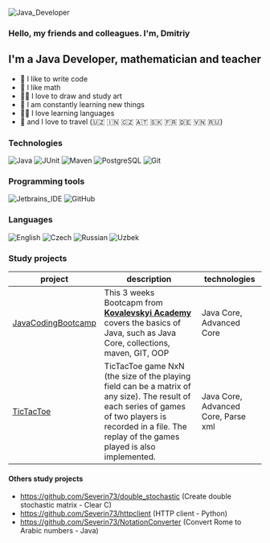 ![Java_Developer](https://img.shields.io/badge/-Java_Developer-2F0601?style=for-the-badge&logo=Java_Developer&logoColor=efd81d)
### Hello, my friends and colleagues. I'm, Dmitriy

## I'm a Java Developer, mathematician and teacher
- 💪 I like to write code
- 🔢 I like math
- 👨‍🎨 I love to draw and study art
- 🥅 I am constantly learning new things
- 👨‍🏫 I love learning languages 
- 🚝 and I love to travel (🇺🇿 🇮🇳 🇨🇿 🇦🇹 🇸🇰 🇫🇷 🇩🇪 🇻🇳 🇷🇺)

### Technologies
![Java](https://img.shields.io/badge/-Java-545775?style=for-the-badge&logo=Jav1a&logoColor=efd81d) 
![JUnit](https://img.shields.io/badge/-JUnit-3b444b?style=for-the-badge&logo=JUni1t&logoColor=efd81d) 
![Maven](https://img.shields.io/badge/-Maven-545775?style=for-the-badge&logo=Mav1en&logoColor=efd81d) 
![PostgreSQL](https://img.shields.io/badge/-PostgreSQL-3b444b?style=for-the-badge&logo=Postg1reSQL&logoColor=efd81d)
![Git](https://img.shields.io/badge/-Git-3b444b?style=for-the-badge&logo=Gi1t&logoColor=efd81d)  

### Programming tools
![Jetbrains_IDE](https://img.shields.io/badge/-Jetbrains_IDE-116062?style=for-the-badge&logo=Jetbrains1IDE&logoColor=efd81d)
![GitHub](https://img.shields.io/badge/-GitHub-3b444b?style=for-the-badge&logo=Git1Hub&logoColor=efd81d)

### Languages
![English](https://img.shields.io/badge/English-intermediate-blue)
![Czech](https://img.shields.io/badge/Czech-intermediate-blue)
![Russian](https://img.shields.io/badge/Russian-native-blue)
![Uzbek](https://img.shields.io/badge/Uzbek-elementary-blue)


### Study projects

|project                                                           | description                                                             | technologies                                                                                      |
|--------------------------------------------------|-------------------------------------------------------------------------|---------------------------------------------------------------------------------------------------|
|[JavaCodingBootcamp](https://github.com/Severin73/JavaCodingBootcamp)| This 3 weeks Bootcapm from **[Kovalevskyi Academy](https://kovalevskyi.academy)** covers the basics of Java, such as Java Core, collections, maven, GIT, OOP|Java Core, Advanced Core|
|[TicTacToe](https://github.com/Severin73/TicTacToe)|TicTacToe game NxN (the size of the playing field can be a matrix of any size). The result of each series of games of two players is recorded in a file. The replay of the games played is also implemented.|Java Core, Advanced Core, Parse xml|




#### Others study projects

- https://github.com/Severin73/double_stochastic   (Create double stochastic matrix - Clear C)
- https://github.com/Severin73/httpclient (HTTP client - Python)
- https://github.com/Severin73/NotationConverter (Convert Rome to Arabic numbers - Java)

